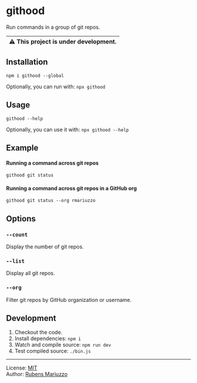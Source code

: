 # githood

Run commands in a group of git repos.

| ⚠️ This project is under development.
| -

## Installation

```shell
npm i githood --global
```

Optionally, you can run with: `npx githood`

## Usage

```shell
githood --help
```

Optionally, you can use it with: `npx githood --help`

## Example

#### Running a command across git repos

```shell
githood git status
```

#### Running a command across git repos in a GitHub org

```shell
githood git status --org rmariuzzo
```

## Options

### `--count`

Display the number of git repos.

### `--list`

Display all git repos.

### `--org`

Filter git repos by GitHub organization or username.

## Development

1.  Checkout the code.
2.  Install dependencies: `npm i`
3.  Watch and compile source: `npm run dev`
4.  Test compiled source: `./bin.js`

---

License: [MIT](./LICENSE)
<br>
Author: [Rubens Mariuzzo](https://github.com/rmariuzzo)
